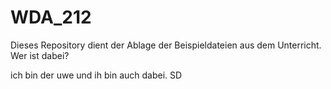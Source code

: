# WDA_212

Dieses Repository dient der Ablage der Beispieldateien aus dem Unterricht.
Wer ist dabei?

ich bin der uwe und ih bin auch dabei. SD
